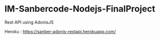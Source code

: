 # IM-Sanbercode-Nodejs-FinalProject
Rest API using AdonisJS

Heroku : https://sanber-adonis-restapi.herokuapp.com/

